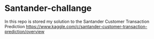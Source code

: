 # Santander-challange
In this repo is stored my solution to the Santander Customer Transaction Prediction
https://www.kaggle.com/c/santander-customer-transaction-prediction/overview

